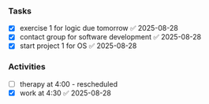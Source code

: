 ### Tasks

- [x] exercise 1 for logic due tomorrow ✅ 2025-08-28
- [x] contact group for software development ✅ 2025-08-28
- [x] start project 1 for OS ✅ 2025-08-28

### Activities 

- [ ] therapy at 4:00 - rescheduled
- [x] work at 4:30 ✅ 2025-08-28